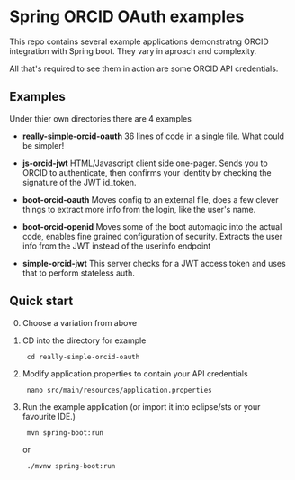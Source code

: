 Spring ORCID OAuth examples
===========================
This repo contains several example applications demonstratng ORCID integration with Spring boot.  They vary in aproach and complexity.

All that's required to see them in action are some ORCID API credentials.

Examples
-------------
Under thier own directories there are 4 examples

* **really-simple-orcid-oauth**
36 lines of code in a single file.  What could be simpler!

* **js-orcid-jwt**
HTML/Javascript client side one-pager.  Sends you to ORCID to authenticate, then confirms your identity by checking the signature of the JWT id_token.

* **boot-orcid-oauth**
Moves config to an external file, does a few clever things to extract more info from the login, like the user's name.

* **boot-orcid-openid**
Moves some of the boot automagic into the actual code, enables fine grained configuration of security.  Extracts the user info from the JWT instead of the userinfo endpoint

* **simple-orcid-jwt**
This server checks for a JWT access token and uses that to perform stateless auth.

Quick start
-----------
0. Choose a variation from above

1. CD into the directory for example

        cd really-simple-orcid-oauth

2. Modify application.properties to contain your API credentials

        nano src/main/resources/application.properties

4. Run the example application (or import it into eclipse/sts or your favourite IDE.)
        
        mvn spring-boot:run

    or

        ./mvnw spring-boot:run 


